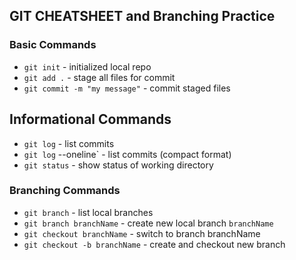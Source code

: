 ## GIT CHEATSHEET and Branching Practice


### Basic Commands
* `git init` - initialized local repo
* `git add .` - stage all files for commit
* `git commit -m "my message"` - commit staged files

## Informational Commands
* `git log` - list commits
* `git log` --oneline` - list commits (compact format)
* `git status` - show status of working directory

### Branching Commands
* `git branch` - list local branches
* `git branch branchName` - create new local branch `branchName`
* `git checkout branchName` - switch to branch branchName
* `git checkout -b branchName` - create and checkout new branch
